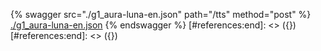 [#references:start]: <> ({ "template": "openapi" })
[#references:start]: <> ({ "template": "openapi" })
{% swagger src="./g1_aura-luna-en.json" path="/tts" method="post" %}
[./g1_aura-luna-en.json](./g1_aura-luna-en.json)
{% endswagger %}
[#references:end]: <> ({})
[#references:end]: <> ({})